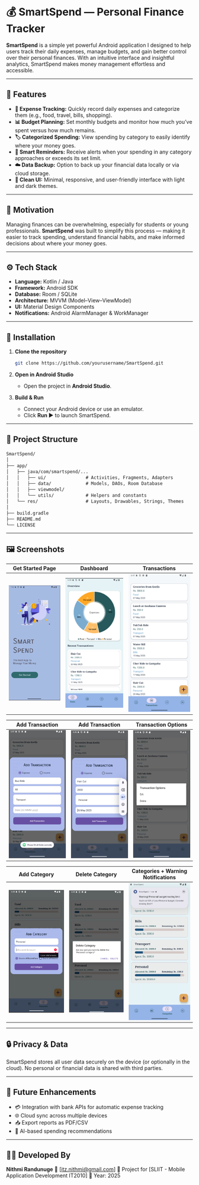 # 💰 SmartSpend — Personal Finance Tracker

**SmartSpend** is a simple yet powerful Android application I designed to help users track their daily expenses, manage budgets, and gain better control over their personal finances. With an intuitive interface and insightful analytics, SmartSpend makes money management effortless and accessible.

---

## 📱 Features

* **💸 Expense Tracking:** Quickly record daily expenses and categorize them (e.g., food, travel, bills, shopping).
* **📊 Budget Planning:** Set monthly budgets and monitor how much you’ve spent versus how much remains.
* **🏷️ Categorized Spending:** View spending by category to easily identify where your money goes.
* **🔔 Smart Reminders:** Receive alerts when your spending in any category approaches or exceeds its set limit.
* **☁️ Data Backup:** Option to back up your financial data locally or via cloud storage.
* **🎨 Clean UI:** Minimal, responsive, and user-friendly interface with light and dark themes.

---

## 🧠 Motivation

Managing finances can be overwhelming, especially for students or young professionals. **SmartSpend** was built to simplify this process — making it easier to track spending, understand financial habits, and make informed decisions about where your money goes.

---

## ⚙️ Tech Stack

* **Language:** Kotlin / Java
* **Framework:** Android SDK
* **Database:** Room / SQLite
* **Architecture:** MVVM (Model–View–ViewModel)
* **UI:** Material Design Components
* **Notifications:** Android AlarmManager & WorkManager

---

## 🚀 Installation

1. **Clone the repository**

   ```bash
   git clone https://github.com/yourusername/SmartSpend.git
   ```
2. **Open in Android Studio**

   * Open the project in **Android Studio**.
3. **Build & Run**

   * Connect your Android device or use an emulator.
   * Click **Run ▶️** to launch SmartSpend.

---

## 📂 Project Structure

```
SmartSpend/
│
├── app/
│   ├── java/com/smartspend/...
│   │   ├── ui/               # Activities, Fragments, Adapters
│   │   ├── data/             # Models, DAOs, Room Database
│   │   ├── viewmodel/        
│   │   └── utils/            # Helpers and constants
│   └── res/                  # Layouts, Drawables, Strings, Themes
│
├── build.gradle
├── README.md
└── LICENSE
```

---

## 🖼️ Screenshots

| Get Started Page                   | Dashboard                              | Transactions                   |
| ---------------------------------- | -------------------------------------- | ------------------------------ |
| ![App Screenshot](assets/1.png)    |   ![App Screenshot](assets/2.png)      |![App Screenshot](assets/3.png) |

| Add Transaction                    |  Add Transaction                       | Transaction Options                |
| ---------------------------------- | -------------------------------------- | ---------------------------------- |
| ![App Screenshot](assets/4.png)    |   ![App Screenshot](assets/5.png)      | ![App Screenshot](assets/6.png)    |

| Add Category                       | Delete Category                        | Categories + Warning Notifications |
| ---------------------------------- | -------------------------------------- | ---------------------------------- |
| ![App Screenshot](assets/7.png)    |   ![App Screenshot](assets/9.png)      | ![App Screenshot](assets/8.png)    |






---

## 🔒 Privacy & Data

SmartSpend stores all user data securely on the device (or optionally in the cloud). No personal or financial data is shared with third parties.

---

## 🧩 Future Enhancements

* 💳 Integration with bank APIs for automatic expense tracking
* 🌐 Cloud sync across multiple devices
* 📥 Export reports as PDF/CSV
* 🤖 AI-based spending recommendations

---

## 👨‍💻 Developed By

**Nithmi Randunuge**
📧 [[itz.nithmi@gmail.com](mailto:itz.nithmi@gmail.com)]
🧾 Project for [SLIIT - Mobile Application Development IT2010]
📅 Year: 2025
